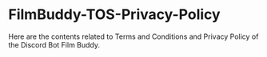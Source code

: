 # FilmBuddy-TOS-Privacy-Policy
Here are the contents related to Terms and Conditions and Privacy Policy of the Discord Bot Film Buddy.
